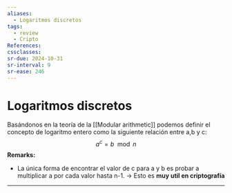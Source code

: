 ```yaml
---
aliases:
  - Logaritmos discretos
tags:
  - review
  - Cripto
References: 
cssclasses:
sr-due: 2024-10-31
sr-interval: 9
sr-ease: 246
---
```

# Logaritmos discretos
Basándonos en la teoría de la [[Modular arithmetic]] podemos definir el concepto de logaritmo entero como la siguiente relación entre a,b y c: 
$$
a^c = b \mod n
$$
**Remarks:**
+ La única forma de encontrar el valor de c para a y b es probar a multiplicar a por cada valor hasta n-1. → Esto es **muy util en criptografía**

***
